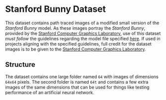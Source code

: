 # Stanford Bunny Dataset

This dataset contains path traced images of a modified small version of the *Stanford Bunny* model. As these images portray the *Stanford Bunny*, provided by the [Stanford Computer Graphics Laboratory](https://graphics.stanford.edu/), use of this dataset *must follow* the guidelines regarding the model file specified [here](https://graphics.stanford.edu/data/3Dscanrep/). If used in projects aligning with the specified guidelines, full credit for the dataset images is to be given to the [Stanford Computer Graphics Laboratory](https://graphics.stanford.edu/).

## Structure

The dataset contains one large folder named `64` with images of dimensions `64x64` pixels. The second folder is named `64t` and contains a few extra images of the same dimensions that can be used for things like testing performance of an artificial neural network.

